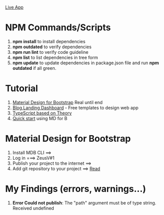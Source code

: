 [Live App](https://ghislain1.github.io/tontine/)



# NPM Commands/Scripts
1. **npm install** to install dependencies
1. **npm outdated** to verify dependencies
1. **npm run lint** to verify code guideline
1. **npm list** to list dependencies in tree form
1. **npm update** to update dependencies in package.json file and run **npm outdated** if all green.

# Tutorial
1. [Material Design for Bootstrap](https://mdbootstrap.com/docs/angular/) Real until end 
1. [Blog,Landing,Dashboard](https://mdbootstrap.com/freebies/) - Free templates to design web app
1. [TypeScript based on Theory](https://mdbootstrap.com/education/angular/typescript-1-fundamentals/)
1. [Quick start](https://mdbootstrap.com/docs/angular/getting-started/quick-start/) using MD for B

# Material Design for Bootstrap
1. Install MDB CLI ==>
1. Log in ===>  ZeusV#1
1. Publish your project to the internet ==>
1. Add git repository to your project ==> [Read](https://mdbgo.com/docs/getting-started/overview/#git)
# My Findings (errors, warnings...)
1. __Error Could not publish__: The "path" argument must be of type string. Received undefined
